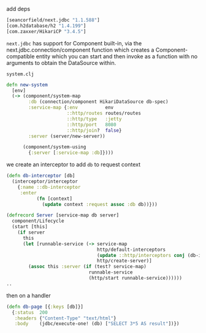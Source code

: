 add deps
```clj
[seancorfield/next.jdbc "1.1.588"]
[com.h2database/h2 "1.4.199"]
[com.zaxxer/HikariCP "3.4.5"]
```

`next.jdbc` has support for Component built-in, via the next.jdbc.connection/component function
 which creates a Component-compatible entity which you can start and then invoke as a function with no arguments to obtain the DataSource within.

`system.clj`
```clj
defn new-system
  [env]
  (-> (component/system-map
        :db (connection/component HikariDataSource db-spec)
        :service-map {:env          env
                      ::http/routes routes/routes
                      ::http/type   :jetty
                      ::http/port   8080
                      ::http/join?  false}
        :server (server/new-server))

      (component/system-using
        {:server [:service-map :db]})))
```

we create an interceptor to add `db` to request context
```clj
(defn db-interceptor [db]
  (interceptor/interceptor
    {:name ::db-interceptor
     :enter
           (fn [context]
             (update context :request assoc :db db))}))

(defrecord Server [service-map db server]
  component/Lifecycle
  (start [this]
    (if server
      this
      (let [runnable-service (-> service-map
                                 http/default-interceptors
                                 (update ::http/interceptors conj (db-interceptor db))
                                 http/create-server)]
        (assoc this :server (if (test? service-map)
                              runnable-service
                              (http/start runnable-service))))))
..
```

then on a handler
```clj
(defn db-page [{:keys [db]}]
  {:status  200
   :headers {"Content-Type" "text/html"}
   :body    (jdbc/execute-one! (db) ["SELECT 3*5 AS result"])})
```
